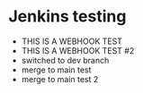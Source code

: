 # Jenkins testing

- THIS IS A WEBHOOK TEST
- THIS IS A WEBHOOK TEST #2
- switched to dev branch
- merge to main test
- merge to main test 2
